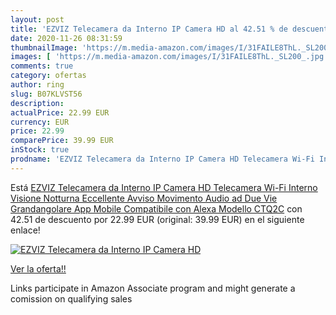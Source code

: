 ```yaml
---
layout: post
title: 'EZVIZ Telecamera da Interno IP Camera HD al 42.51 % de descuento'
date: 2020-11-26 08:31:59
thumbnailImage: 'https://m.media-amazon.com/images/I/31FAILE8ThL._SL200_.jpg'
images: [ 'https://m.media-amazon.com/images/I/31FAILE8ThL._SL200_.jpg' ]
comments: true
category: ofertas
author: ring
slug: B07KLVST56
description:
actualPrice: 22.99 EUR
currency: EUR
price: 22.99
comparePrice: 39.99 EUR
inStock: true
prodname: 'EZVIZ Telecamera da Interno IP Camera HD Telecamera Wi-Fi Interno Visione Notturna Eccellente Avviso Movimento Audio ad Due Vie Grandangolare App Mobile Compatibile con Alexa Modello CTQ2C'
---
```


Está [EZVIZ Telecamera da Interno IP Camera HD Telecamera Wi-Fi Interno Visione Notturna Eccellente Avviso Movimento Audio ad Due Vie Grandangolare App Mobile Compatibile con Alexa Modello CTQ2C](https://www.amazon.it/dp/B07KLVST56/?tag=tolees00-21) con 42.51 de descuento por 22.99 EUR (original: 39.99 EUR) en el siguiente enlace!

[![EZVIZ Telecamera da Interno IP Camera HD](https://m.media-amazon.com/images/I/31FAILE8ThL._SL200_.jpg)](https://www.amazon.it/dp/B07KLVST56/?tag=tolees00-21)

[Ver la oferta!!](https://www.amazon.it/dp/B07KLVST56/?tag=tolees00-21)

Links participate in Amazon Associate program and might generate a comission on qualifying sales


